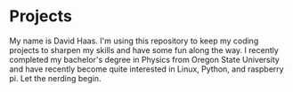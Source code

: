 # Projects
My name is David Haas. I'm using this repository to keep my coding projects to sharpen my skills and have some fun along the way.
I recently completed my bachelor's degree in Physics from Oregon State University and have recently become quite interested in Linux, Python, and raspberry pi.
Let the nerding begin.
